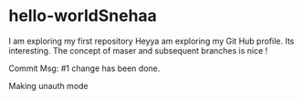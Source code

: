 # hello-worldSnehaa
I am exploring my first repository
Heyya am exploring my Git Hub profile. Its interesting.
The concept of maser and subsequent branches is nice !

Commit Msg: #1 change has been done.


Making unauth mode

